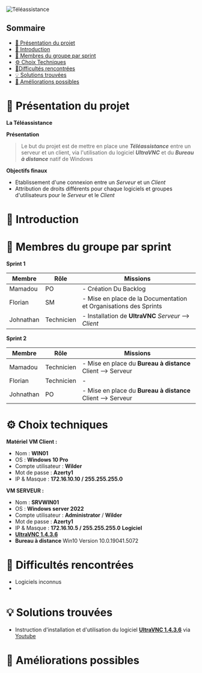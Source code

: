 ![Téléassistance](https://i.pinimg.com/736x/a3/10/ee/a310eec1336087c9735736621aba4c7d.jpg)

## Sommaire 

- [🎯 Présentation du projet](#presentation-du-projet)
- [📜 Introduction](#introduction)
- [👥 Membres du groupe par sprint](#membres-du-groupe-par-sprint)
- [⚙️ Choix Techniques](#choix-techniques)
- [🧗Difficultés rencontrées](#difficultes-rencontrees)
- [💡 Solutions trouvées](#solutions-trouvees)
- [🚀 Améliorations possibles](#ameliorations-possibles)

# 🎯 Présentation du projet
<span id="presentation-du-projet"></span>
**La Téléassistance**

**Présentation**
> Le but du projet est de mettre en place une **_Téléassistance_** entre un serveur et un client, via l'utilisation du logiciel **_UltraVNC_** et du **_Bureau à distance_** natif de Windows

**Objectifs finaux**
- Etablissement d'une connexion entre un _Serveur_ et un _Client_
- Attribution de droits différents pour chaque logiciels et groupes d'utilisateurs pour le _Serveur_ et le _Client_


# 📜 Introduction
<span id="introduction"></span>

# 👥 Membres du groupe par sprint
<span id="membres-du-groupe-par-sprint"></span>
**Sprint 1**

| Membre   | Rôle       | Missions |
| -------- | ---------- | -------- |
| Mamadou | PO         | -    Création Du Backlog |
| Florian | SM         | -    Mise en place de la Documentation et Organisations des Sprints  |
| Johnathan | Technicien | -    Installation de **UltraVNC** _Serveur_ --> _Client_  |


**Sprint 2**

| Membre   | Rôle       | Missions |
| -------- | ---------- | -------- |
| Mamadou | Technicien | -   Mise en place du **Bureau à distance** Client --> Serveur    |
| Florian | Technicien | -        |
| Johnathan | PO         | -    Mise en place du **Bureau à distance** Client --> Serveur   |

# ⚙️ Choix techniques
<span id="choix-techniques"></span>
**Matériel**
**VM Client :**
  - Nom : **WIN01**
  - OS : **Windows 10 Pro**
  - Compte utilisateur : **Wilder**
  - Mot de passe : **Azerty1**
  - IP & Masque : **172.16.10.10 / 255.255.255.0**


**VM SERVEUR :**
  - Nom : **SRVWIN01**
  - OS : **Windows server 2022**
  - Compte utilisateur :  **Administrator** / **Wilder**
  - Mot de passe : **Azerty1**
  - IP & Masque : **172.16.10.5 / 255.255.255.0**
**Logiciel**
- [**UltraVNC 1.4.3.6**](https://uvnc.com/downloads/ultravnc/159-ultravnc-1-4-3-6.html) 
- **Bureau à distance** Win10 Version 10.0.19041.5072 


# 🧗 Difficultés rencontrées
<span id="difficultes-rencontrees"></span>
- Logiciels inconnus
- 

# 💡 Solutions trouvées
<span id="solutions-trouvees"></span>
- Instruction d'installation et d'utilisation du logiciel [**UltraVNC 1.4.3.6**](https://uvnc.com/downloads/ultravnc/159-ultravnc-1-4-3-6.html) via [Youtube](https://www.youtube.com/watch?v=QO-NhJYqR8I)

# 🚀 Améliorations possibles
<span id="ameliorations-possibles"></span>
